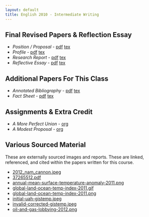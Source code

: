 ```yaml
---
layout: default
title: English 2010 - Intermediate Writing
---
```


## Final Revised Papers & Reflection Essay

* *Position / Proposal* - [pdf](position-proposal.pdf) [tex](position-proposal.tex)
* *Profile* - [pdf](profile.pdf) [tex](profile.tex)
* *Research Report* - [pdf](research-prompt.pdf) [tex](research-prompt.tex)
* *Reflective Essay* - [pdf](reflection-essay.pdf) [tex](reflection-essay.tex)

## Additional Papers For This Class

* *Annotated Bibliography* - [pdf](annotated-bibliography.pdf) [tex](annotated-bibliography.tex)
* *Fact Sheet* - [pdf](fact-sheet.pdf) [tex](fact-sheet.tex)

## Assignments & Extra Credit

* *A More Perfect Union* - [org](a-more-perfect-union.org)
* *A Modest Proposal* - [org](a-modest-proposal.org)

## Various Sourced Material

These are externally sourced images and reports. These are linked, referenced, and cited within the papers written for this course.

* [2012_nam_cannon.jpeg](2012_nam_cannon.jpeg)
* [37265512.pdf](37265512.pdf)
* [annual-mean-surface-temperature-anomaly-2011.png](annual-mean-surface-temperature-anomaly-2011.png)
* [global-land-ocean-temp-index-2011.gif](global-land-ocean-temp-index-2011.gif)
* [global-land-ocean-temp-index-2011.png](global-land-ocean-temp-index-2011.png)
* [initial-uah-gistemp.jpeg](initial-uah-gistemp.jpeg)
* [invalid-corrected-gistemp.jpeg](invalid-corrected-gistemp.jpeg)
* [oil-and-gas-lobbying-2012.png](oil-and-gas-lobbying-2012.png)
